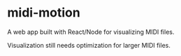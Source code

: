 # midi-motion

A web app built with React/Node for visualizing MIDI files.

Visualization still needs optimization for larger MIDI files.

